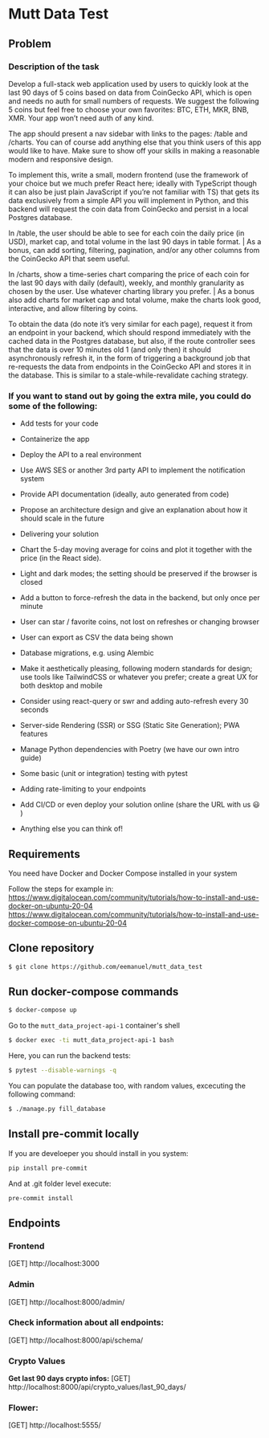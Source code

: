 # Mutt Data Test

## Problem

### Description of the task

Develop a full-stack web application used by users to quickly look at the last 90 days of
5 coins based on data from CoinGecko API, which is open and needs no auth for small
numbers of requests. We suggest the following 5 coins but feel free to choose your own
favorites: BTC, ETH, MKR, BNB, XMR. Your app won’t need auth of any kind.

The app should present a nav sidebar with links to the pages: /table and /charts. You
can of course add anything else that you think users of this app would like to have. Make
sure to show off your skills in making a reasonable modern and responsive design.

To implement this, write a small, modern frontend (use the framework of your choice but
we much prefer React here; ideally with TypeScript though it can also be just plain
JavaScript if you’re not familiar with TS) that gets its data exclusively from a simple API
you will implement in Python, and this backend will request the coin data from
CoinGecko and persist in a local Postgres database.

In /table, the user should be able to see for each coin the daily price (in USD), market
cap, and total volume in the last 90 days in table format. | As a bonus, can add sorting,
filtering, pagination, and/or any other columns from the CoinGecko API that seem useful.

In /charts, show a time-series chart comparing the price of each coin for the last 90
days with daily (default), weekly, and monthly granularity as chosen by the user. Use
whatever charting library you prefer. | As a bonus also add charts for market cap and
total volume, make the charts look good, interactive, and allow filtering by coins.

To obtain the data (do note it’s very similar for each page), request it from an endpoint in
your backend, which should respond immediately with the cached data in the Postgres
database, but also, if the route controller sees that the data is over 10 minutes old 1 (and
only then) it should asynchronously refresh it, in the form of triggering a background job
that re-requests the data from endpoints in the CoinGecko API and stores it in the
database. This is similar to a stale-while-revalidate caching strategy.

### If you want to stand out by going the extra mile, you could do some of the following:

- Add tests for your code
- Containerize the app
- Deploy the API to a real environment
- Use AWS SES or another 3rd party API to implement the notification system
- Provide API documentation (ideally, auto generated from code)
- Propose an architecture design and give an explanation about how it should scale in the future
- Delivering your solution

- Chart the 5-day moving average for coins and plot it together with the price (in the React side).
- Light and dark modes; the setting should be preserved if the browser is closed
- Add a button to force-refresh the data in the backend, but only once per minute
- User can star / favorite coins, not lost on refreshes or changing browser
- User can export as CSV the data being shown
- Database migrations, e.g. using Alembic
- Make it aesthetically pleasing, following modern standards for design; use tools like
  TailwindCSS or whatever you prefer; create a great UX for both desktop and mobile
- Consider using react-query or swr and adding auto-refresh every 30 seconds
- Server-side Rendering (SSR) or SSG (Static Site Generation); PWA features
- Manage Python dependencies with Poetry (we have our own intro guide)
- Some basic (unit or integration) testing with pytest
- Adding rate-limiting to your endpoints
- Add CI/CD or even deploy your solution online (share the URL with us 😃 )
- Anything else you can think of!

## Requirements

You need have Docker and Docker Compose installed in your system

Follow the steps for example in:
https://www.digitalocean.com/community/tutorials/how-to-install-and-use-docker-on-ubuntu-20-04
https://www.digitalocean.com/community/tutorials/how-to-install-and-use-docker-compose-on-ubuntu-20-04

## Clone repository

```sh
$ git clone https://github.com/eemanuel/mutt_data_test
```

## Run docker-compose commands

```sh
$ docker-compose up
```

Go to the `mutt_data_project-api-1` container's shell

```sh
$ docker exec -ti mutt_data_project-api-1 bash
```

Here, you can run the backend tests:

```sh
$ pytest --disable-warnings -q
```

You can populate the database too, with random values, excecuting the following command:

```sh
$ ./manage.py fill_database
```

## Install pre-commit locally

If you are develoeper you should install in you system:

```sh
pip install pre-commit
```

And at .git folder level execute:

```sh
pre-commit install
```

## Endpoints

### Frontend

[GET] http://localhost:3000

### Admin

[GET] http://localhost:8000/admin/

### Check information about all endpoints:

[GET] http://localhost:8000/api/schema/

### Crypto Values

**Get last 90 days crypto infos:**
[GET] http://localhost:8000/api/crypto_values/last_90_days/

### Flower:

[GET] http://localhost:5555/
